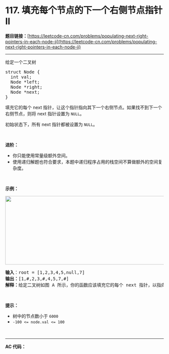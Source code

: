 # 117. 填充每个节点的下一个右侧节点指针 II

**题目链接：**[https://leetcode-cn.com/problems/populating-next-right-pointers-in-each-node-ii](https://leetcode-cn.com/problems/populating-next-right-pointers-in-each-node-ii)

---

<div class="content__1Y2H">
 <div class="notranslate">
  <p>给定一个二叉树</p> 
  <pre class="language-text">struct Node {
  int val;
  Node *left;
  Node *right;
  Node *next;
}</pre> 
  <p>填充它的每个 next 指针，让这个指针指向其下一个右侧节点。如果找不到下一个右侧节点，则将 next 指针设置为 <code>NULL</code>。</p> 
  <p>初始状态下，所有&nbsp;next 指针都被设置为 <code>NULL</code>。</p> 
  <p>&nbsp;</p> 
  <p><strong>进阶：</strong></p> 
  <ul> 
   <li>你只能使用常量级额外空间。</li> 
   <li>使用递归解题也符合要求，本题中递归程序占用的栈空间不算做额外的空间复杂度。</li> 
  </ul> 
  <p>&nbsp;</p> 
  <p><strong>示例：</strong></p> 
  <p><img style="height: 218px; width: 640px;" src="https://assets.leetcode-cn.com/aliyun-lc-upload/uploads/2019/02/15/117_sample.png" alt=""></p> 
  <pre class="language-text"><strong>输入</strong>：root = [1,2,3,4,5,null,7]
<strong>输出：</strong>[1,#,2,3,#,4,5,7,#]
<strong>解释：</strong>给定二叉树如图 A 所示，你的函数应该填充它的每个 next 指针，以指向其下一个右侧节点，如图 B 所示。</pre> 
  <p>&nbsp;</p> 
  <p><strong>提示：</strong></p> 
  <ul> 
   <li>树中的节点数小于 <code>6000</code></li> 
   <li><code>-100&nbsp;&lt;= node.val &lt;= 100</code></li> 
  </ul> 
  <p>&nbsp;</p> 
  <ul> 
  </ul> 
 </div>
</div>

---

**AC 代码：**

```java

```